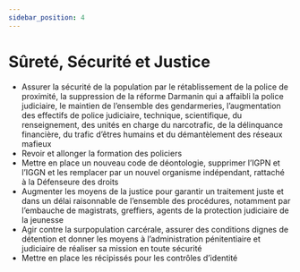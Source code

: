 ```yaml
---
sidebar_position: 4
---
```


# Sûreté, Sécurité et Justice 

- Assurer la sécurité de la population par le rétablissement de la police de proximité, la suppression de la réforme Darmanin qui a affaibli la police judiciaire, le maintien de l’ensemble des gendarmeries, l’augmentation des effectifs de police judiciaire, technique, scientifique, du renseignement, des unités en charge du narcotrafic, de la délinquance financière, du trafic d’êtres humains et du démantèlement des réseaux mafieux
- Revoir et allonger la formation des policiers 
- Mettre en place un nouveau code de déontologie, supprimer l’IGPN et l’IGGN et les remplacer par un nouvel organisme indépendant, rattaché à la Défenseure des droits 
- Augmenter les moyens de la justice pour garantir un traitement juste et dans un délai raisonnable de l’ensemble des procédures, notamment par l’embauche de magistrats, greffiers, agents de la protection judiciaire de la jeunesse 
- Agir contre la surpopulation carcérale, assurer des conditions dignes de détention et donner les moyens à l’administration pénitentiaire et judiciaire de réaliser sa mission en toute sécurité 
- Mettre en place les récipissés pour les contrôles d’identité